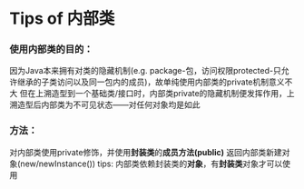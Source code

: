 # Tips of 内部类
### 使用内部类的目的：
因为Java本来拥有对类的隐藏机制(e.g. package-包，访问权限protected-只允许继承的子类访问以及同一包内的成员)，故单纯使用内部类的private机制意义不大
但在上溯造型到一个基础类/接口时，内部类private的隐藏机制便发挥作用，上溯造型后内部类为不可见状态——对任何对象均是如此
### 方法：
对内部类使用private修饰，并使用**封装类**的**成员方法(public)** 返回内部类新建对象(new/newInstance())
tips: 内部类依赖封装类的**对象**，有**封装类**对象才可以使用